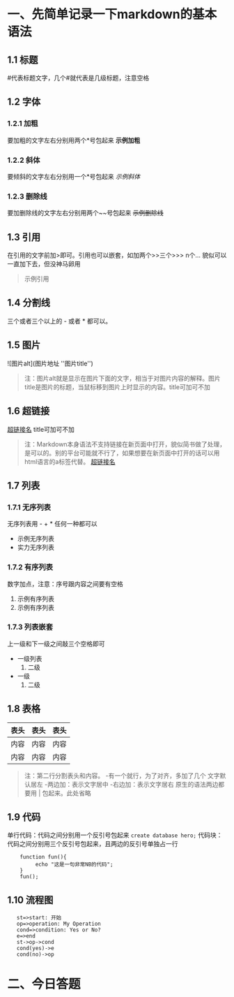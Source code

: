 # 一、先简单记录一下markdown的基本语法
## 1.1 标题
#代表标题文字，几个#就代表是几级标题，注意空格

## 1.2 字体
### 1.2.1 加粗
要加粗的文字左右分别用两个*号包起来
 **示例加粗**
### 1.2.2 斜体
要倾斜的文字左右分别用一个*号包起来
 *示例斜体*
### 1.2.3 删除线
要加删除线的文字左右分别用两个~~号包起来
 ~~示例删除线~~

## 1.3 引用
在引用的文字前加>即可。引用也可以嵌套，如加两个>>三个>>>
n个...
貌似可以一直加下去，但没神马卵用
 >示例引用

## 1.4 分割线
 三个或者三个以上的 - 或者 * 都可以。


## 1.5 图片
![图片alt](图片地址 ''图片title'')
>注：图片alt就是显示在图片下面的文字，相当于对图片内容的解释。图片title是图片的标题，当鼠标移到图片上时显示的内容。title可加可不加

## 1.6 超链接
[超链接名](超链接地址 "超链接title")
title可加可不加
>注：Markdown本身语法不支持链接在新页面中打开，貌似简书做了处理，是可以的。别的平台可能就不行了，如果想要在新页面中打开的话可以用html语言的a标签代替。
<a href="超链接地址" target="_blank">超链接名</a>

## 1.7 列表
### 1.7.1 无序列表
无序列表用 - + * 任何一种都可以
+ 示例无序列表
+ 实力无序列表
### 1.7.2 有序列表
数字加点，注意：序号跟内容之间要有空格
1. 示例有序列表
2. 示例有序列表
### 1.7.3 列表嵌套
上一级和下一级之间敲三个空格即可
+ 一级列表
   1. 二级
+ 一级
   1. 二级

## 1.8 表格
表头|表头|表头
---|:--:|---:
内容|内容|内容
内容|内容|内容

>注：第二行分割表头和内容。
>-有一个就行，为了对齐，多加了几个
>文字默认居左
>-两边加：表示文字居中
>-右边加：表示文字居右
>原生的语法两边都要用 | 包起来。此处省略

## 1.9 代码
单行代码：代码之间分别用一个反引号包起来
`create database hero;`
代码块：代码之间分别用三个反引号包起来，且两边的反引号单独占一行
```
    function fun(){
         echo "这是一句非常NB的代码";
    }
    fun();
```

## 1.10 流程图
```flow
   st=>start: 开始
   op=>operation: My Operation
   cond=>condition: Yes or No?
   e=>end
   st->op->cond
   cond(yes)->e
   cond(no)->op
```

# 二、今日答题


